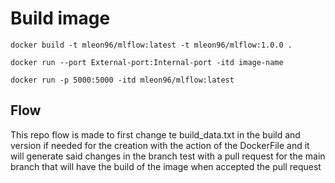# Build image

`docker build -t mleon96/mlflow:latest -t mleon96/mlflow:1.0.0 .`

`docker run --port External-port:Internal-port -itd image-name`

`docker run -p 5000:5000 -itd mleon96/mlflow:latest`

## Flow

This repo flow is made to first change te build_data.txt in the build and version if needed for the creation with the action of the DockerFile and it will generate said changes in the branch test with a pull request for the main branch that will have the build of the image when accepted the pull request
